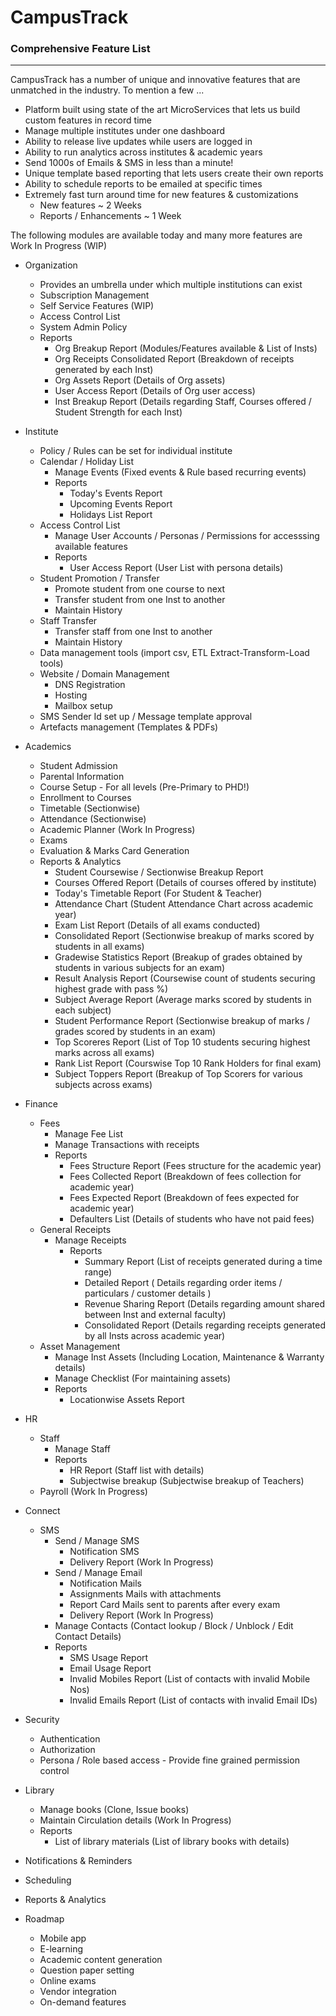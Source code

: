 # CampusTrack

### Comprehensive Feature List
----

CampusTrack has a number of unique and innovative features that are unmatched in the industry. To mention a few ...
  - Platform built using state of the art MicroServices that lets us build custom features in record time
  - Manage multiple institutes under one dashboard 
  - Ability to release live updates while users are logged in
  - Ability to run analytics across institutes & academic years
  - Send 1000s of Emails & SMS in less than a minute!
  - Unique template based reporting that lets users create their own reports
  - Ability to schedule reports to be emailed at specific times
  - Extremely fast turn around time for new features & customizations
      - New features ~ 2 Weeks
      - Reports / Enhancements ~ 1 Week
  
The following modules are available today and many more features are Work In Progress (WIP)

- Organization
  - Provides an umbrella under which multiple institutions can exist
  - Subscription Management
  - Self Service Features (WIP)
  - Access Control List
  - System Admin Policy
  - Reports
    - Org Breakup Report (Modules/Features available & List of Insts)
    - Org Receipts Consolidated Report (Breakdown of receipts generated by each Inst)
    - Org Assets Report (Details of Org assets)
    - User Access Report (Details of Org user access)
    - Inst Breakup Report (Details regarding Staff, Courses offered / Student Strength for each Inst)    
  
- Institute
    - Policy / Rules can be set for individual institute
    - Calendar / Holiday List
      - Manage Events (Fixed events & Rule based recurring events)
      - Reports 
        - Today's Events Report
        - Upcoming Events Report 
        - Holidays List Report
    - Access Control List
      - Manage User Accounts / Personas / Permissions for accesssing available features
      - Reports 
        - User Access Report (User List with persona details)
    - Student Promotion / Transfer
      - Promote student from one course to next
      - Transfer student from one Inst to another
      - Maintain History
    - Staff Transfer
      - Transfer staff from one Inst to another
      - Maintain History
    - Data management tools (import csv, ETL Extract-Transform-Load tools)
    - Website / Domain Management
        - DNS Registration
        - Hosting
        - Mailbox setup
    - SMS Sender Id set up / Message template approval
    - Artefacts management (Templates & PDFs)
    
- Academics
    - Student Admission
    - Parental Information
    - Course Setup - For all levels (Pre-Primary to PHD!)
    - Enrollment to Courses
    - Timetable (Sectionwise)
    - Attendance (Sectionwise)
    - Academic Planner (Work In Progress)
    - Exams
    - Evaluation & Marks Card Generation
    - Reports & Analytics 
      - Student Coursewise / Sectionwise Breakup Report
      - Courses Offered Report (Details of courses offered by institute)
      - Today's Timetable Report (For Student & Teacher)
      - Attendance Chart (Student Attendance Chart across academic year)
      - Exam List Report (Details of all exams conducted)
      - Consolidated Report (Sectionwise breakup of marks scored by students in all exams)
      - Gradewise Statistics Report (Breakup of grades obtained by students in various subjects for an exam)
      - Result Analysis Report (Coursewise count of students securing highest grade with pass %)
      - Subject Average Report (Average marks scored by students in each subject)
      - Student Performance Report (Sectionwise breakup of marks / grades scored by students in an exam) 
      - Top Scoreres Report (List of Top 10 students securing highest marks across all exams)
      - Rank List Report (Courswise Top 10 Rank Holders for final exam)
      - Subject Toppers Report (Breakup of Top Scorers for various subjects across exams)

- Finance
    - Fees
      - Manage Fee List 
      - Manage Transactions with receipts
      - Reports
        - Fees Structure Report (Fees structure for the academic year)
        - Fees Collected Report (Breakdown of fees collection for academic year)
        - Fees Expected Report (Breakdown of fees expected for academic year)
        - Defaulters List (Details of students who have not paid fees)
    - General Receipts
      - Manage Receipts 
        - Reports 
          - Summary Report (List of receipts generated during a time range)
          - Detailed Report ( Details regarding order items / particulars / customer details ) 
          - Revenue Sharing Report (Details regarding amount shared between Inst and external faculty)
          - Consolidated Report (Details regarding receipts generated by all Insts across academic year)
    - Asset Management
      - Manage Inst Assets (Including Location, Maintenance & Warranty details)
      - Manage Checklist (For maintaining assets)
      - Reports 
        - Locationwise Assets Report
        
- HR
    - Staff
      - Manage Staff
      - Reports 
        - HR Report (Staff list with details)
        - Subjectwise breakup (Subjectwise breakup of Teachers)
    - Payroll (Work In Progress)
   
- Connect
    - SMS
      - Send / Manage SMS
        - Notification SMS
        - Delivery Report (Work In Progress)
      - Send / Manage Email
        - Notification Mails 
        - Assignments Mails with attachments
        - Report Card Mails sent to parents after every exam
        - Delivery Report (Work In Progress)
      - Manage Contacts (Contact lookup / Block / Unblock / Edit Contact Details)
      - Reports 
        - SMS Usage Report
        - Email Usage Report
        - Invalid Mobiles Report (List of contacts with invalid Mobile Nos)
        - Invalid Emails Report (List of contacts with invalid Email IDs)
      
- Security
    - Authentication
    - Authorization
    - Persona / Role based access - Provide fine grained permission control
    
- Library
  - Manage books (Clone, Issue books)
  - Maintain Circulation details (Work In Progress)
  - Reports 
    - List of library materials (List of library books with details)
    
- Notifications & Reminders
- Scheduling 
- Reports & Analytics
- Roadmap
    - Mobile app
    - E-learning
    - Academic content generation
    - Question paper setting
    - Online exams
    - Vendor integration
    - On-demand features
